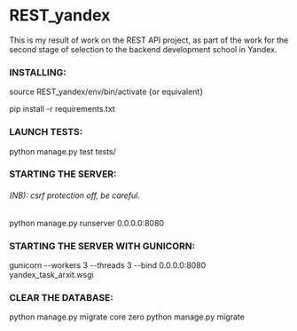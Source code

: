 # REST_yandex
This is my result of work on the REST API project, as part of the work for the second stage of selection to the backend development school in Yandex.


### INSTALLING:

source REST_yandex/env/bin/activate   {or equivalent}

pip install -r requirements.txt

### LAUNCH TESTS:

python manage.py test tests/

### STARTING THE SERVER:
###### (NB): csrf protection off, be careful.
python manage.py runserver 0.0.0.0:8080
### STARTING THE SERVER WITH GUNICORN:
gunicorn --workers 3 --threads 3 --bind 0.0.0.0:8080 yandex_task_arxit.wsgi


### CLEAR THE DATABASE:

python manage.py migrate core zero
python manage.py migrate

